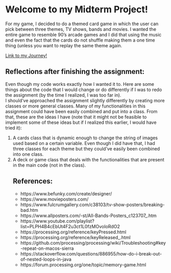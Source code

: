 # Welcome to my Midterm Project! 

For my game, I decided to do a themed card game in which the user can pick between three themes, TV shows, bands and movies. 
I wanted the entire game to resemble 90’s arcade games and I did that using the music and even the fact that the cards do not shuffle making them a one time thing (unless you want to replay the same theme again. 

[Link to my Journey!](https://github.com/LiyanIbrahim/intro-to-IM/blob/master/midtermProject/journal.md) 

## Reflections after finishing the assignment: 

Even though my code works exactly how I wanted it to. Here are some things about the code that I would change or do differently if I was to redo the assignment (by the time I realized, I was too far in). </br>
I should’ve approached the assignment slightly differently by creating more classes or more general classes. Many of my functionalities in this assignment could have been easily combined and put into a class. From that, these are the ideas I have (note that it might not be feasible to implement some of these ideas but if I realized this earlier, I would have tried it): </br>
<ol> 
  <li>A cards class that is dynamic enough to change the string of images used based on a certain variable. Even though I did have that, I had three classes for each theme but they could’ve easily been combined into one class. </li>
  <li> A deck or game class that deals with the functionalities that are present in the main code (not in the class). </li>
  
 ## References:
 <ul>
  <li> https://www.befunky.com/create/designer/ </li>
  <li> https://www.movieposters.com/ </li>
  <li> https://www.fulcrumgallery.com/c38103/tv-show-posters/breaking-bad.htm </li>
  <li> https://www.allposters.com/-st/All-Bands-Posters_c123707_.htm </li>
  <li> https://www.youtube.com/playlist?list=PLPH4B4cEbUt4F2u3ct1L0fzMOvoIoRdO2 </li>
  <li> https://processing.org/reference/keyPressed.html </li>
  <li> https://processing.org/reference/keyReleased_.html </li>
  <li> https://github.com/processing/processing/wiki/Troubleshooting#key-repeat-on-macos-sierra </li>
  <li> https://stackoverflow.com/questions/886955/how-do-i-break-out-of-nested-loops-in-java </li>
  <li> https://forum.processing.org/one/topic/memory-game.html </li>
</ul>


 
